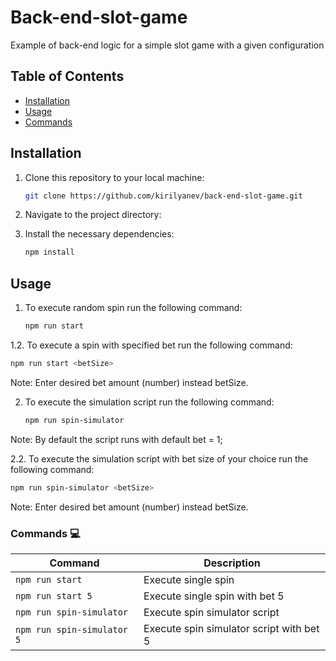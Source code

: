 # Back-end-slot-game

Example of back-end logic for a simple slot game with a given configuration

## Table of Contents

- [Installation](#installation)
- [Usage](#usage)
- [Commands](#commands)

## Installation

1. Clone this repository to your local machine:

   ```bash
   git clone https://github.com/kirilyanev/back-end-slot-game.git

   ```

2. Navigate to the project directory:

3. Install the necessary dependencies:

   ```bash
   npm install

   ```

## Usage

1. To execute random spin run the following command:
   ```bash
   npm run start
   ```

1.2. To execute a spin with specified bet run the following command:

```bash
npm run start <betSize>
```

Note: Enter desired bet amount (number) instead betSize.

2. To execute the simulation script run the following command:

   ```bash
   npm run spin-simulator
   ```

Note: By default the script runs with default bet = 1;

2.2. To execute the simulation script with bet size of your choice run the following command:

```bash
npm run spin-simulator <betSize>
```

Note: Enter desired bet amount (number) instead betSize.

### Commands 💻

| Command                    | Description                              |
| -------------------------- | ---------------------------------------- |
| `npm run start`            | Execute single spin                      |
| `npm run start 5`          | Execute single spin with bet 5           |
| `npm run spin-simulator`   | Execute spin simulator script            |
| `npm run spin-simulator 5` | Execute spin simulator script with bet 5 |
